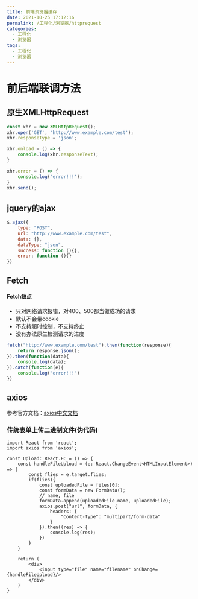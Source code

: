 ```yaml
---
title: 前端浏览器缓存
date: 2021-10-25 17:12:16
permalink: /工程化/浏览器/httprequest
categories:
  - 工程化
  - 浏览器
tags:
  - 工程化
  - 浏览器
---
```

# 前后端联调方法
## 原生XMLHttpRequest
```js
const xhr = new XMLHttpRequest();
xhr.open('GET', 'http://www.example.com/test');
xhr.responseType = 'json';

xhr.onload = () => {
    console.log(xhr.responseText);
}

xhr.error = () => {
    console.log('error!!!');
}
xhr.send();
```
## jquery的ajax
```js
$.ajax({
    type: "POST",
    url: "http://www.example.com/test",
    data: {},
    dataType: "json",
    success: function (){},
    error: function (){}
})
```
## Fetch
#### Fetch缺点
- 只对网络请求报错，对400、500都当做成功的请求
- 默认不会带cookie
- 不支持超时控制，不支持终止
- 没有办法原生检测请求的进度
```js
fetch("http://www.example.com/test").then(function(response){
    return response.json();
}).then(function(data){
    console.log(data);
}).catch(function(e){
    console.log("error!!!")
})
```

## axios
参考官方文档：[axios中文文档](http://www.axios-js.com/zh-cn/docs/index.html)

### 传统表单上传二进制文件(伪代码)
```tsx
import React from 'react';
import axios from 'axios';

const Upload: React.FC = () => {
    const handleFileUpload = (e: React.ChangeEvent<HTMLInputElement>) => {
        const flies = e.target.flies;
        if(flies){
            const uploadedFile = files[0];
            const formData = new FormData();
            // name, file
            formData.append(uploadedFile.name, uploadedFile);
            axios.post("url", formData, {
                headers: {
                    "Content-Type": "multipart/form-data"
                }
            }).then((res) => {
                console.log(res);
            })
        }
    }

    return (
        <div>
            <input type="file" name="filename" onChange={handleFileUpload}/>
        </div>
    )
}
```